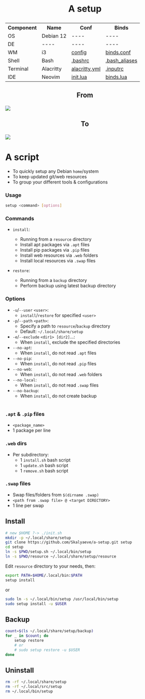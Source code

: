 # <p align="center">A setup</p>

<table align="center">
  <tr>
    <th>Component</th>
    <th>Name</th>
    <th>Conf</th>
    <th>Binds</th>
  </tr>
  <tr>
    <td>OS</td>
    <td>Debian 12</td>
    <td>----</td>
    <td>----</td>
  </tr>
  <tr>
    <td>DE</td>
    <td>----</td>
    <td>----</td>
    <td>----</td>
  </tr>
  <tr>
    <td>WM</td>
    <td>i3</td>
    <td><a href="https://github.com/Skalyaeve/a-setup/blob/main/resource/gui/i3/config">config</a></td>
    <td><a href="https://github.com/Skalyaeve/a-setup/blob/main/resource/gui/i3/binds.conf">binds.conf</a></td>
  </tr>
  <tr>
    <td>Shell</td>
    <td>Bash</td>
    <td><a href="https://github.com/Skalyaeve/a-setup/blob/main/resource/terminal/bash/.bashrc">.bashrc</a></td>
    <td><a href="https://github.com/Skalyaeve/a-setup/blob/main/resource/terminal/bash/.bash_aliases">.bash_aliases</a></td>
  </tr>
  <tr>
    <td>Terminal</td>
    <td>Alacritty</td>
    <td><a href="https://github.com/Skalyaeve/a-setup/blob/main/resource/terminal/alacritty/alacritty.yml">alacritty.yml</a></td>
    <td><a href="https://github.com/Skalyaeve/a-setup/blob/main/resource/terminal/bash/.inputrc">.inputrc</a></td>
  </tr>
  <tr>
    <td>IDE</td>
    <td>Neovim</td>
    <td><a href="https://github.com/Skalyaeve/a-setup/blob/main/resource/ide/nvim/init.lua">init.lua</a></td>
    <td><a href="https://github.com/Skalyaeve/a-setup/blob/main/resource/ide/nvim/lua/binds.lua">binds.lua</a></td>
  </tr>
</table>

## <p align="center">From</p>
<img align="center" src="https://github.com/Skalyaeve/images-1/blob/main/screenshot/setup-from.png?raw=true"></img>

## <p align="center">To</p>
<img align="center" src="https://github.com/Skalyaeve/images-1/blob/main/screenshot/setup-to.png?raw=true"></img>

# A script
- To quickly setup any Debian `home`/system
- To keep updated git/web resources
- To group your different tools & configurations

### Usage
```sh
setup <command> [options]
```

### Commands
- `install`:
    * Running from a `resource` directory
    * Install apt packages via `.apt` files
    * Install pip packages via `.pip` files
    * Install web resources via `.web` folders
    * Install local resources via `.swap` files

- `restore`:
    * Running from a `backup` directory
    * Perform backup using latest backup directory

### Options
- `-u`/`--user` `<user>`:
    * `install`/`restore` for specified `<user>`
- `-p`/`--path` `<path>`:
    * Specify a path to `resource`/`backup` directory
    * Default: `~/.local/share/setup`
- `-e`/`--exclude` `<dir1> [dir2]`...:
    * When `install`, exclude the specified directories
- `--no-apt`:
    * When `install`, do not read `.apt` files
- `--no-pip`:
    * When `install`, do not read `.pip` files
- `--no-web`:
    * When `install`, do not read `.web` folders
- `--no-local`:
    * When `install`, do not read `.swap` files
- `--no-backup`:
    * When `install`, do not create backup

#

### `.apt` & `.pip` files
- `<package_name>`
- 1 package per line

### `.web` dirs
- Per subdirectory:
    * 1 `install.sh` bash script
    * 1 `update.sh` bash script
    * 1 `remove.sh` bash script

### `.swap` files
- Swap files/folders from `$(dirname .swap)`
- `<path from .swap file> @ <target DIRECTORY>`
- 1 line per swap

## Install
```sh
# new $HOME ?-> ./init.sh
mkdir -p ~/.local/share/setup
git clone https://github.com/Skalyaeve/a-setup.git setup
cd setup
ln -s $PWD/setup.sh ~/.local/bin/setup
ln -s $PWD/resource ~/.local/share/setup/resource
```
Edit `resource` directory to your needs, then:
```sh
export PATH=$HOME/.local/bin:$PATH
setup install
```
or
```sh
sudo ln -s ~/.local/bin/setup /usr/local/bin/setup
sudo setup install -u $USER
```

## Backup
```sh
count=$(ls ~/.local/share/setup/backup)
for _ in $count; do
    setup restore
    # or
    # sudo setup restore -u $USER
done
```

## Uninstall
```sh
rm -rf ~/.local/share/setup
rm -rf ~/.local/src/setup
rm ~/.local/bin/setup
```
